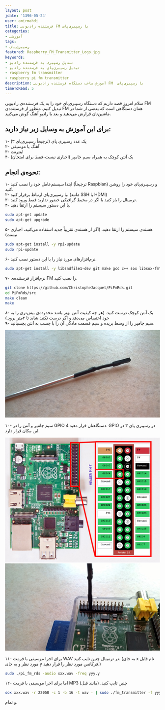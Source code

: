 ```yaml
---
layout: post  
jdate: '1396-05-24'
user: amirmahdi
title: فرستنده رادیویی FM با رسپبری‌پای
categories:
- آموزشی
tags:
- رسپبری‌پای
featured: Raspberry_FM_Transmitter_Logo.jpg
keywords:
- تبدیل رسپبری به فرستنده رادیو
- تبدیل رسپبری‌پای به فرستنده رادیو
- raspberry fm transmitter
- raspberry pi fm transmitter
description: آموزش ساخت دستگاه فرستنده رادیویی FM  با رسپبری‌پای
timeToRead: 5
---
```


سلام امروز قصد داریم که دستگاه رسپبری‌پای خود را به یک فرستنده‌ی رادیویی FM تبدیل کنیم. منظور از فرستنده‌ی FM همان دستگاهی است که بعضی از شما در ماشین‌تان قرارش می‌دهید و بعد با رادیو آهنگ گوش می‌کنید.  
## برای این آموزش به وسایل زیر نیاز دارید:
۱- یک عدد رسپبری پای (ترجیحاً رسپبری‌پای ۳)  
۲- آهنگ یا موسیقی  
۳- اینترنت  
۴- یک آنتن کوچک به همراه سیم جامپر (اجباری نیست-فقط برای امتحان)
## نحوه‌ی انجام:
۱- ابتدا سیستم‌عامل خود را نصب کنید (ترجیحاً Raspbian) و رسپبری‌پای خود را روشن کنید.  
۲- با رسپبری‌پای ارتباط برقرار کنید. (مانند SSH یا HDMI)  
۳- ترمینال را باز کنید یا اگر در محیط گرافیکی حضور ندارید فقط ورود کنید.  
۴- با این دستور سیستم را ارتقا دهید.

```sh
sudo apt-get update
sudo apt-get upgrade
```

۵- هسته‌ی سیستم را ارتقا دهید. (اگر از هسته‌ی تقریباً جدید استفاده می‌کنید، اجباری نیست)

```sh
sudo apt-get install -y rpi-update
sudo rpi-update
```

۶- نرم‌افزار‌های مورد نیاز را با این دستور نصب کنید.

```sh
sudo apt-get install -y libsndfile1-dev git make gcc c++ sox libsox-fmt-mp3
```

۷- نرم‌افزار فرستنده‌ی FM را نصب کنید.

```sh
git clone https://github.com/ChristopheJacquet/PiFmRds.git
cd PiFmRds/src
make clean
make
```

۸- یک آنتن کوچک درست کنید. (هر چه کیفیت آنتن بهتر باشد محدوده‌ی بیش‌تری را به خود اختصاص می‌دهد و اگر درست نکنید شاید تا ۲متر برود.)  
۹- سیم جامپر را از وسط بریده و سیم قسمت مادگی آن را با چسب به آنتن بچسبانید.  

![JumperWithAntenna](/images/JumperWithAntenna.jpg)

۱۰- سیم جامپر و آنتن را در GPIO 4 دستگاهتان قرار دهید. GPIO در رسپبری پای ۳ در این مکان قرار دارد.  

![GPIO4-RPi3](/images/GPIO4-RPi3.jpg)
![JumperOnGPIO4](/images/JumperOnGPIO4.jpg)

۱۱- برای اجرا موسیقی با فرمت WAV در ترمینال چنین تایپ کنید. (به جای x نام فایل مورد نظر و به جای y فرکانس مورد نظر را قرار دهید.)

```sh
sudo ./pi_fm_rds -audio xxx.wav -freq yyy.y
```

۱۲- اما برای اجرا موسیقی با فرمت MP3 چنین تایپ کنید. (مانند قبل)

```sh
sox xxx.wav -r 22050 -c 1 -b 16 -t wav - | sudo ./fm_transmitter -f yyy.y -
```

و تمام.
